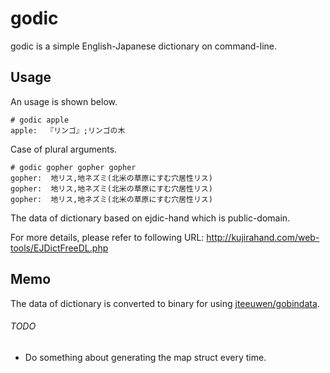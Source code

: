 # godic

godic is a simple English-Japanese dictionary on command-line.

## Usage

An usage is shown below.

	# godic apple
	apple:  『リンゴ』;リンゴの木

Case of plural arguments.

	# godic gopher gopher gopher
	gopher:  地リス,地ネズミ(北米の草原にすむ穴居性リス)
	gopher:  地リス,地ネズミ(北米の草原にすむ穴居性リス)
	gopher:  地リス,地ネズミ(北米の草原にすむ穴居性リス)

The data of dictionary based on ejdic-hand which is public-domain.

For more details, please refer to following URL: http://kujirahand.com/web-tools/EJDictFreeDL.php

## Memo

The data of dictionary is converted to binary for using [jteeuwen/gobindata](https://github.com/jteeuwen/go-bindata).

###### TODO

- Do something about generating the map  struct every time.
